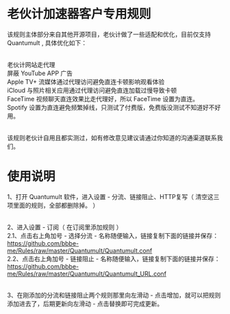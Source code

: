 # 老伙计加速器客户专用规则
该规则主体部分来自其他开源项目，老伙计做了一些适配和优化，目前仅支持 Quantumult , 具体优化如下：<br><br>

老伙计网站走代理<br>
屏蔽 YouTube APP 广告<br>
Apple TV+ 流媒体通过代理访问避免直连卡顿影响观看体验<br>
iCloud 与照片相关应用通过代理访问避免直连加载过慢导致卡顿<br>
FaceTime 视频聊天直连效果比走代理好，所以 FaceTime 设置为直连。<br>
Spotify 设置为直连避免频繁掉线，只测试了付费版，免费版没测试不知道好不好用。<br><br>

该规则老伙计自用且都实测过，如有修改意见建议请通过你知道的沟通渠道联系我们。

# 使用说明
1、打开 Quantumult 软件，进入设置 - 分流、链接阻止、HTTP复写（ 清空这三项里面的规则，全部都删除掉。 ）<br><br>

2、进入设置 - 订阅（ 在订阅里添加规则 ）<br>
2.1、点击右上角加号 - 选择分流 - 名称随便输入，链接复制下面的链接并保存：<br>
https://github.com/bbbe-me/Rules/raw/master/Quantumult/Quantumult.conf<br>
2.2、点击右上角加号 - 链接阻止 - 名称随便输入，链接复制下面的链接并保存：<br>
https://github.com/bbbe-me/Rules/raw/master/Quantumult/Quantumult_URL.conf<br><br>

3、在刚添加的分流和链接阻止两个规则那里向左滑动 - 点击增加，就可以把规则添加进去了，后期更新向左滑动 - 点击替换即可完成更新。
